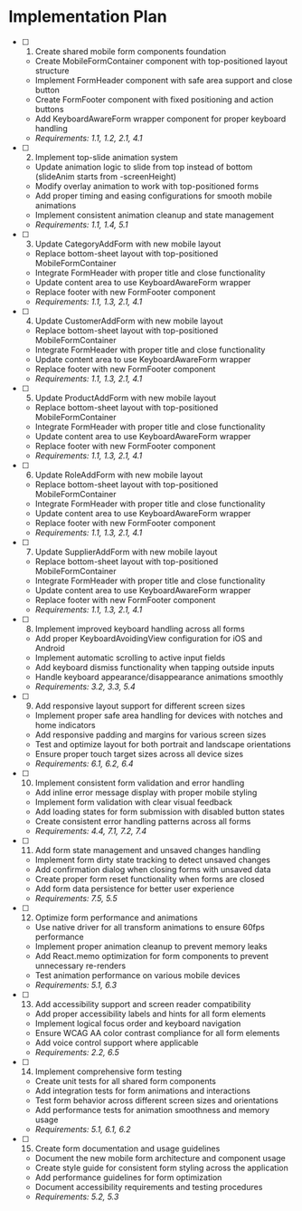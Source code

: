 # Implementation Plan

- [ ] 1. Create shared mobile form components foundation
  - Create MobileFormContainer component with top-positioned layout structure
  - Implement FormHeader component with safe area support and close button
  - Create FormFooter component with fixed positioning and action buttons
  - Add KeyboardAwareForm wrapper component for proper keyboard handling
  - _Requirements: 1.1, 1.2, 2.1, 4.1_

- [ ] 2. Implement top-slide animation system
  - Update animation logic to slide from top instead of bottom (slideAnim starts from -screenHeight)
  - Modify overlay animation to work with top-positioned forms
  - Add proper timing and easing configurations for smooth mobile animations
  - Implement consistent animation cleanup and state management
  - _Requirements: 1.1, 1.4, 5.1_

- [ ] 3. Update CategoryAddForm with new mobile layout
  - Replace bottom-sheet layout with top-positioned MobileFormContainer
  - Integrate FormHeader with proper title and close functionality
  - Update content area to use KeyboardAwareForm wrapper
  - Replace footer with new FormFooter component
  - _Requirements: 1.1, 1.3, 2.1, 4.1_

- [ ] 4. Update CustomerAddForm with new mobile layout
  - Replace bottom-sheet layout with top-positioned MobileFormContainer
  - Integrate FormHeader with proper title and close functionality
  - Update content area to use KeyboardAwareForm wrapper
  - Replace footer with new FormFooter component
  - _Requirements: 1.1, 1.3, 2.1, 4.1_

- [ ] 5. Update ProductAddForm with new mobile layout
  - Replace bottom-sheet layout with top-positioned MobileFormContainer
  - Integrate FormHeader with proper title and close functionality
  - Update content area to use KeyboardAwareForm wrapper
  - Replace footer with new FormFooter component
  - _Requirements: 1.1, 1.3, 2.1, 4.1_

- [ ] 6. Update RoleAddForm with new mobile layout
  - Replace bottom-sheet layout with top-positioned MobileFormContainer
  - Integrate FormHeader with proper title and close functionality
  - Update content area to use KeyboardAwareForm wrapper
  - Replace footer with new FormFooter component
  - _Requirements: 1.1, 1.3, 2.1, 4.1_

- [ ] 7. Update SupplierAddForm with new mobile layout
  - Replace bottom-sheet layout with top-positioned MobileFormContainer
  - Integrate FormHeader with proper title and close functionality
  - Update content area to use KeyboardAwareForm wrapper
  - Replace footer with new FormFooter component
  - _Requirements: 1.1, 1.3, 2.1, 4.1_

- [ ] 8. Implement improved keyboard handling across all forms
  - Add proper KeyboardAvoidingView configuration for iOS and Android
  - Implement automatic scrolling to active input fields
  - Add keyboard dismiss functionality when tapping outside inputs
  - Handle keyboard appearance/disappearance animations smoothly
  - _Requirements: 3.2, 3.3, 5.4_

- [ ] 9. Add responsive layout support for different screen sizes
  - Implement proper safe area handling for devices with notches and home indicators
  - Add responsive padding and margins for various screen sizes
  - Test and optimize layout for both portrait and landscape orientations
  - Ensure proper touch target sizes across all device sizes
  - _Requirements: 6.1, 6.2, 6.4_

- [ ] 10. Implement consistent form validation and error handling
  - Add inline error message display with proper mobile styling
  - Implement form validation with clear visual feedback
  - Add loading states for form submission with disabled button states
  - Create consistent error handling patterns across all forms
  - _Requirements: 4.4, 7.1, 7.2, 7.4_

- [ ] 11. Add form state management and unsaved changes handling
  - Implement form dirty state tracking to detect unsaved changes
  - Add confirmation dialog when closing forms with unsaved data
  - Create proper form reset functionality when forms are closed
  - Add form data persistence for better user experience
  - _Requirements: 7.5, 5.5_

- [ ] 12. Optimize form performance and animations
  - Use native driver for all transform animations to ensure 60fps performance
  - Implement proper animation cleanup to prevent memory leaks
  - Add React.memo optimization for form components to prevent unnecessary re-renders
  - Test animation performance on various mobile devices
  - _Requirements: 5.1, 6.3_

- [ ] 13. Add accessibility support and screen reader compatibility
  - Add proper accessibility labels and hints for all form elements
  - Implement logical focus order and keyboard navigation
  - Ensure WCAG AA color contrast compliance for all form elements
  - Add voice control support where applicable
  - _Requirements: 2.2, 6.5_

- [ ] 14. Implement comprehensive form testing
  - Create unit tests for all shared form components
  - Add integration tests for form animations and interactions
  - Test form behavior across different screen sizes and orientations
  - Add performance tests for animation smoothness and memory usage
  - _Requirements: 5.1, 6.1, 6.2_

- [ ] 15. Create form documentation and usage guidelines
  - Document the new mobile form architecture and component usage
  - Create style guide for consistent form styling across the application
  - Add performance guidelines for form optimization
  - Document accessibility requirements and testing procedures
  - _Requirements: 5.2, 5.3_